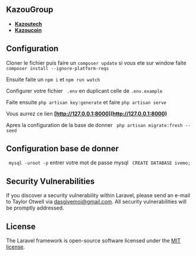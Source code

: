 ## KazouGroup 

- **[Kazoutech](http://kazoutech.com)**
- **[Kazoucoin](http://kazoucoin.com)**
## Configuration

Cloner le fichier puis faire un ``` composer update ``` si vous ete sur window faite ``` composer install --ignore-platform-reqs ```

Ensuite faite un ``` npm i ``` et ``` npm run watch ```

Configurer votre fichier ``` .env``` en duplicant celle de ``` .env.example ```

Faite ensuite  ``` php artisan key:generate ``` et faire  ``` php artisan serve ```

Vous aurrez ce lien **[http://127.0.0.1:8000](http://127.0.0.1:8000)** 

Apres la configuration de la base de donner  ``` php artisan migrate:fresh --seed```

## Configuration base de donner

``` mysql -uroot -p``` entrer votre mot de passe mysql ``` CREATE DATABASE ivemo;```

## Security Vulnerabilities

If you discover a security vulnerability within Laravel, please send an e-mail to Taylor Otwell via [dasgivemoi@gmail.com](mailto:taylor@laravel.com). All security vulnerabilities will be promptly addressed.

## License

The Laravel framework is open-source software licensed under the [MIT license](https://opensource.org/licenses/MIT).
